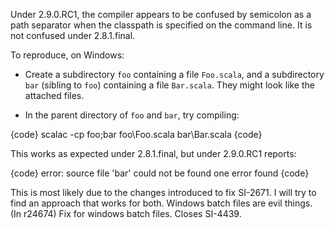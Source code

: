 Under 2.9.0.RC1, the compiler appears to be confused by semicolon as a path separator when the classpath is specified on the command line. It is not confused under 2.8.1.final.

To reproduce, on Windows:

  * Create a subdirectory `foo` containing a file `Foo.scala`, and a subdirectory `bar` (sibling to `foo`) containing a file `Bar.scala`. They might look like the attached files.

  * In the parent directory of `foo` and `bar`, try compiling:

{code}
  scalac -cp foo;bar foo\Foo.scala bar\Bar.scala
{code}

This works as expected under 2.8.1.final, but under 2.9.0.RC1 reports:

{code}
  error: source file 'bar' could not be found
  one error found
{code}

This is most likely due to the changes introduced to fix SI-2671. I will try to find an approach that works for both. Windows batch files are evil things.
(In r24674) Fix for windows batch files. Closes SI-4439.
